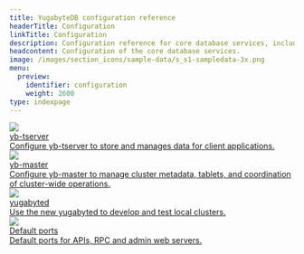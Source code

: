 ```yaml
---
title: YugabyteDB configuration reference
headerTitle: Configuration
linkTitle: Configuration
description: Configuration reference for core database services, including yb-tserver, yb-master, and yugabyted.
headcontent: Configuration of the core database services.
image: /images/section_icons/sample-data/s_s1-sampledata-3x.png
menu:
  preview:
    identifier: configuration
    weight: 2600
type: indexpage
---
```

<div class="row">

   <div class="col-12 col-md-6 col-lg-12 col-xl-6">
    <a class="section-link icon-offset" href="yb-tserver/">
      <div class="head">
        <img class="icon" src="/images/section_icons/reference/configuration/yb-tserver.png" aria-hidden="true" />
        <div class="title">yb-tserver</div>
      </div>
      <div class="body">
        Configure yb-tserver to store and manages data for client applications.
      </div>
    </a>
  </div>

  <div class="col-12 col-md-6 col-lg-12 col-xl-6">
    <a class="section-link icon-offset" href="yb-master/">
      <div class="head">
        <img class="icon" src="/images/section_icons/reference/configuration/yb-master.png" aria-hidden="true" />
        <div class="title">yb-master</div>
      </div>
      <div class="body">
        Configure yb-master to manage cluster metadata, tablets, and coordination of cluster-wide operations.
      </div>
    </a>
  </div>

  <div class="col-12 col-md-6 col-lg-12 col-xl-6">
    <a class="section-link icon-offset" href="yugabyted/">
      <div class="head">
        <img class="icon" src="/images/section_icons/reference/configuration/yb-master.png" aria-hidden="true" />
        <div class="title">yugabyted</div>
      </div>
      <div class="body">
        Use the new yugabyted to develop and test local clusters.
      </div>
    </a>
  </div>

  <div class="col-12 col-md-6 col-lg-12 col-xl-6">
    <a class="section-link icon-offset" href="default-ports/">
      <div class="head">
        <img class="icon" src="/images/section_icons/reference/configuration/yb-master.png" aria-hidden="true" />
        <div class="title">Default ports</div>
      </div>
      <div class="body">
        Default ports for APIs, RPC and admin web servers.
      </div>
    </a>
  </div>

</div>
